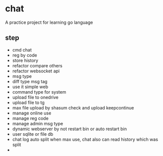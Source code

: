 # chat
A practice project for learning go language

## step
- cmd chat
- reg by code
- store history
- refactor compare others
- refactor websocket api
- msg type
- diff type msg tag
- use it simple web
- command type for system
- upload file to onedrive
- upload file to tg
- max file upload by shasum check and upload keepcontinue
- manage online use
- manage reg code
- manage admin msg type
- dynamic webserver by not restart bin or auto restart bin
- user sqlite or file db
- chat log auto split when max use, chat also can read history which was split
- 